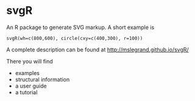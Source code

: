 # svgR
An R package to generate SVG markup. 
A short example is

    svgR(wh=c(800,600), circle(cxy=c(400,300), r=100))

A complete description can be found at
http://mslegrand.github.io/svgR/

There you will find

- examples
- structural information
- a user guide
- a tutorial







